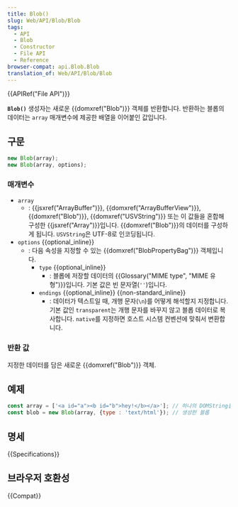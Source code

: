 ```yaml
---
title: Blob()
slug: Web/API/Blob/Blob
tags:
  - API
  - Blob
  - Constructor
  - File API
  - Reference
browser-compat: api.Blob.Blob
translation_of: Web/API/Blob/Blob
---
```

{{APIRef("File API")}}

**`Blob()`** 생성자는 새로운 {{domxref("Blob")}} 객체를 반환합니다. 반환하는 블롭의 데이터는 `array` 매개변수에 제공한 배열을 이어붙인 값입니다.

## 구문

```js
new Blob(array);
new Blob(array, options);
```

### 매개변수

- `array`
  - : {{jsxref("ArrayBuffer")}}, {{domxref("ArrayBufferView")}}, {{domxref("Blob")}}, {{domxref("USVString")}} 또는 이 값들을 혼합해 구성한 {{jsxref("Array")}}입니다. {{domxref("Blob")}}의 데이터를 구성하게 됩니다. `USVString`은 UTF-8로 인코딩됩니다.
- `options` {{optional_inline}}
  - : 다음 속성을 지정할 수 있는 {{domxref("BlobPropertyBag")}} 객체입니다.
    - `type` {{optional_inline}}
      - : 블롭에 저장할 데이터의 {{Glossary("MIME type", "MIME 유형")}}입니다. 기본 값은 빈 문자열(`''`)입니다.
    - `endings` {{optional_inline}} {{non-standard_inline}}
      - : 데이터가 텍스트일 때, 개행 문자(`\n`)를 어떻게 해석할지 지정합니다. 기본 값인 `transparent`는 개행 문자를 바꾸지 않고 블롭 데이터로 복사합니다. `native`를 지정하면 호스트 시스템 컨벤션에 맞춰서 변환합니다.

### 반환 값

지정한 데이터를 담은 새로운 {{domxref("Blob")}} 객체.

## 예제

```js
const array = ['<a id="a"><b id="b">hey!</b></a>']; // 하나의 DOMString을 포함한 배열
const blob = new Blob(array, {type : 'text/html'}); // 생성한 블롭
```

## 명세

{{Specifications}}

## 브라우저 호환성

{{Compat}}